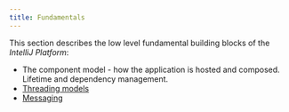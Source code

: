 ```yaml
---
title: Fundamentals
---
```


This section describes the low level fundamental building blocks of the _IntelliJ Platform_:

* The component model - how the application is hosted and composed. Lifetime and dependency management.
* [Threading models](basics/architectural_overview/general_threading_rules.md)
* [Messaging](reference_guide/messaging_infrastructure.md)
